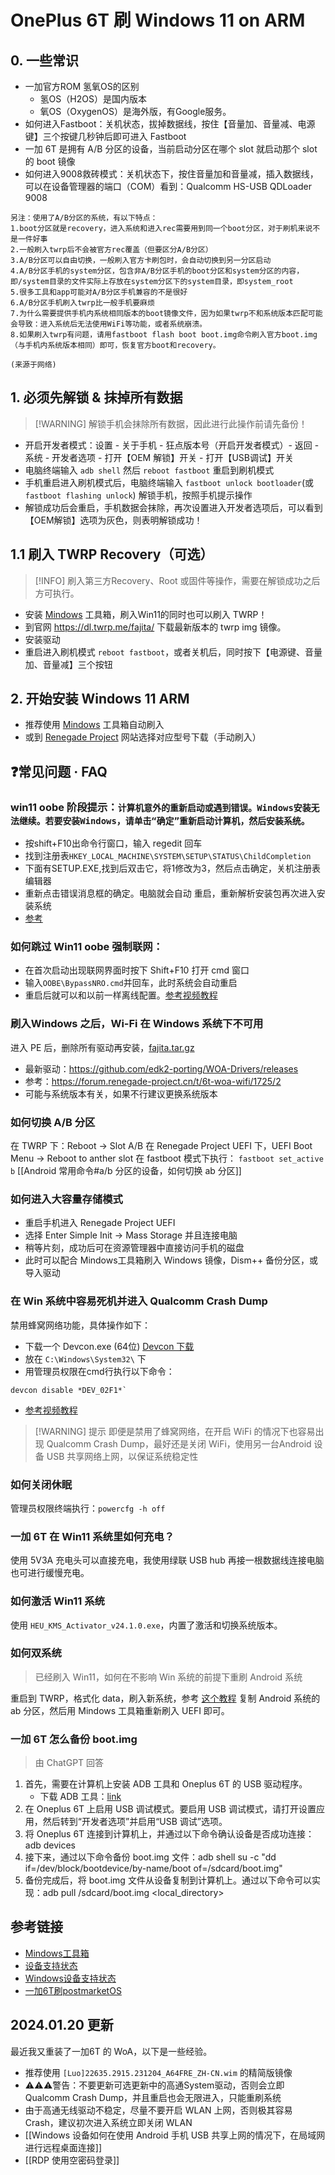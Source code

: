# OnePlus 6T 刷 Windows 11 on ARM 

## 0. 一些常识

- 一加官方ROM 氢氧OS的区别
	- 氢OS（H2OS）是国内版本
	- 氧OS（OxygenOS）是海外版，有Google服务。
- 如何进入Fastboot：关机状态，拔掉数据线，按住【音量加、音量减、电源键】三个按键几秒钟后即可进入 Fastboot
- 一加 6T 是拥有 A/B 分区的设备，当前启动分区在哪个 slot 就启动那个 slot 的 boot 镜像
- 如何进入9008救砖模式：关机状态下，按住音量加和音量减，插入数据线，可以在设备管理器的端口（COM）看到：Qualcomm HS-USB QDLoader 9008

```
另注：使用了A/B分区的系统，有以下特点：
1.boot分区就是recovery，进入系统和进入rec需要用到同一个boot分区，对于刷机来说不是一件好事
2.一般刷入twrp后不会被官方rec覆盖（但要区分A/B分区）
3.A/B分区可以自由切换，一般刷入官方卡刷包时，会自动切换到另一分区启动
4.A/B分区手机的system分区，包含非A/B分区手机的boot分区和system分区的内容，即/system目录的文件实际上存放在system分区下的system目录，即system_root
5.很多工具和app可能对A/B分区手机兼容的不是很好
6.A/B分区手机刷入twrp比一般手机要麻烦
7.为什么需要提供手机内系统相同版本的boot镜像文件，因为如果twrp不和系统版本匹配可能会导致：进入系统后无法使用WiFi等功能，或者系统崩溃。
8.如果刷入twrp有问题，请用fastboot flash boot boot.img命令刷入官方boot.img（与手机内系统版本相同）即可，恢复官方boot和recovery。

(来源于网络)
```

## 1. 必须先解锁 & 抹掉所有数据

> [!WARNING] 解锁手机会抹除所有数据，因此进行此操作前请先备份！

- 开启开发者模式：设置 - 关于手机 - 狂点版本号（开启开发者模式）- 返回 - 系统 - 开发者选项 - 打开【OEM 解锁】开关 - 打开【USB调试】开关
- 电脑终端输入 `adb shell` 然后 `reboot fastboot` 重启到刷机模式
- 手机重启进入刷机模式后，电脑终端输入 `fastboot unlock bootloader`(或 `fastboot flashing unlock`) 解锁手机，按照手机提示操作
- 解锁成功后会重启，手机数据会抹除，再次设置进入开发者选项后，可以看到【OEM解锁】选项为灰色，则表明解锁成功！

## 1.1 刷入 TWRP Recovery（可选）

> [!INFO] 刷入第三方Recovery、Root 或固件等操作，需要在解锁成功之后方可执行。

- 安装 [Mindows](https://mindows.cn/) 工具箱，刷入Win11的同时也可以刷入 TWRP！
- 到官网 https://dl.twrp.me/fajita/ 下载最新版本的 twrp img 镜像。
- 安装驱动
- 重启进入刷机模式 `reboot fastboot`，或者关机后，同时按下【电源键、音量加、音量减】三个按钮

## 2. 开始安装 Windows 11 ARM

- 推荐使用 [Mindows](https://mindows.cn/) 工具箱自动刷入
- 或到 [Renegade Project](https://download.renegade-project.cn/) 网站选择对应型号下载（手动刷入）

## ❓常见问题 · FAQ

### win11 oobe 阶段提示：`计算机意外的重新启动或遇到错误。Windows安装无法继续。若要安装Windows，请单击“确定”重新启动计算机，然后安装系统。`

- 按shift+F10出命令行窗口，输入 regedit 回车
- 找到注册表`HKEY_LOCAL_MACHINE\SYSTEM\SETUP\STATUS\ChildCompletion`
- 下面有SETUP.EXE,找到后双击它，将1修改为3，然后点击确定，关机注册表编辑器
- 重新点击错误消息框的确定。电脑就会自动 重启，重新解析安装包再次进入安装系统
- [参考](https://blog.csdn.net/qq_21583077/article/details/106146157)

### 如何跳过 Win11 oobe 强制联网：

- 在首次启动出现联网界面时按下 Shift+F10 打开 cmd 窗口
- 输入`OOBE\BypassNRO.cmd`并回车，此时系统会自动重启
- 重启后就可以和以前一样离线配置。[参考视频教程](https://www.bilibili.com/video/BV1LF411578a)

### 刷入Windows 之后，Wi-Fi 在 Windows 系统下不可用

进入 PE 后，删除所有驱动再安装，[fajita.tar.gz](https://github.com/edk2-porting/WOA-Drivers/releases/download/v2.0rc2/fajita.tar.gz)
- 最新驱动：https://github.com/edk2-porting/WOA-Drivers/releases
- 参考：https://forum.renegade-project.cn/t/6t-woa-wifi/1725/2
- 可能与系统版本有关，如果不行建议更换系统版本

### 如何切换 A/B 分区

在 TWRP 下：Reboot -> Slot A/B
在 Renegade Project UEFI 下，UEFI Boot Menu -> Reboot to anther slot
在 fastboot 模式下执行： `fastboot set_active b`
[[Android 常用命令#a/b 分区的设备，如何切换 ab 分区]]

### 如何进入大容量存储模式

- 重启手机进入 Renegade Project UEFI 
- 选择 Enter Simple Init -> Mass Storage 并且连接电脑
- 稍等片刻，成功后可在资源管理器中直接访问手机的磁盘
- 此时可以配合 Mindows工具箱刷入 Windows 镜像，Dism++ 备份分区，或导入驱动

### 在 Win 系统中容易死机并进入 Qualcomm Crash Dump

禁用蜂窝网络功能，具体操作如下：
- 下载一个 Devcon.exe (64位) [Devcon 下载](https://www.lab-z.com/dddevcon/)
- 放在 `C:\Windows\System32\` 下
- 用管理员权限在cmd行执行以下命令：
```
devcon disable *DEV_02F1*`
```
- [参考视频教程](https://www.bilibili.com/video/BV1iT4y1Q7yh)

> [!WARNING] 提示
> 即便是禁用了蜂窝网络，在开启 WiFi 的情况下也容易出现 Qualcomm Crash Dump，最好还是关闭 WiFi，使用另一台Android 设备 USB 共享网络上网，以保证系统稳定性

### 如何关闭休眠

管理员权限终端执行：`powercfg -h off`

### 一加 6T 在 Win11 系统里如何充电？

使用 5V3A 充电头可以直接充电，我使用绿联 USB hub 再接一根数据线连接电脑也可进行缓慢充电。

### 如何激活 Win11 系统

使用 `HEU_KMS_Activator_v24.1.0.exe`，内置了激活和切换系统版本。

### 如何双系统

> 已经刷入 Win11，如何在不影响 Win 系统的前提下重刷 Android 系统

重启到 TWRP，格式化 data，刷入新系统，参考 [这个教程](https://renegade-project.cn/#/zh/devices/sdm845/fajita/status) 复制 Android 系统的 ab 分区，然后用 Mindows 工具箱重新刷入 UEFI 即可。

### 一加 6T 怎么备份 boot.img

> 由 ChatGPT 回答

1.  首先，需要在计算机上安装 ADB 工具和 Oneplus 6T 的 USB 驱动程序。
	- 下载 ADB 工具：[link](https://developer.android.com/studio/releases/platform-tools) 
1.  在 Oneplus 6T 上启用 USB 调试模式。要启用 USB 调试模式，请打开设置应用，然后转到“开发者选项”并启用“USB 调试”选项。
2.  将 Oneplus 6T 连接到计算机上，并通过以下命令确认设备是否成功连接：adb devices
3.  接下来，通过以下命令备份 boot.img 文件：adb shell su -c "dd if=/dev/block/bootdevice/by-name/boot of=/sdcard/boot.img"
4.  备份完成后，将 boot.img 文件从设备复制到计算机上。通过以下命令可以实现：adb pull /sdcard/boot.img <local_directory>

## 参考链接

- [Mindows工具箱](https://mindows.cn/)
- [设备支持状态](https://www.kdocs.cn/l/cjI6xbkJFxs2?f=201)
- [Windows设备支持状态](https://renegade-project.cn/#/zh/windows/state-frame.html)
- [一加6T刷postmarketOS](https://www.cnblogs.com/hupo376787/p/16461892.html)

## 2024.01.20 更新

最近我又重装了一加6T 的 WoA，以下是一些经验。

- 推荐使用 `[Luo]22635.2915.231204_A64FRE_ZH-CN.wim` 的精简版镜像
- ⚠️⚠️⚠️警告：不要更新可选更新中的高通System驱动，否则会立即 Qualcomm Crash Dump，并且重启也会无限进入，只能重刷系统
- 由于高通无线驱动不稳定，尽量不要开启 WLAN 上网，否则极其容易 Crash，建议初次进入系统立即关闭 WLAN
- [[Windows 设备如何在使用 Android 手机 USB 共享上网的情况下，在局域网进行远程桌面连接]]
- [[RDP 使用空密码登录]]